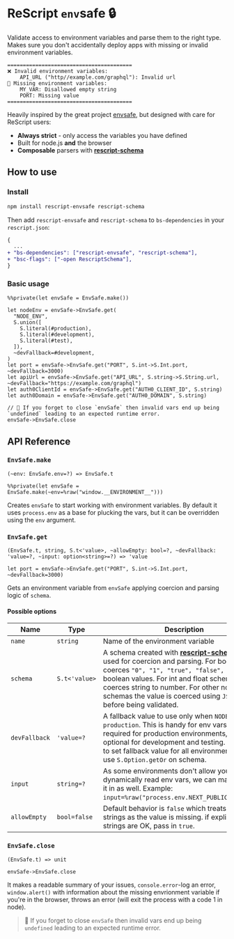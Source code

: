# ReScript `env`safe 🔒

Validate access to environment variables and parse them to the right type. Makes sure you don't accidentally deploy apps with missing or invalid environment variables.

```
========================================
❌ Invalid environment variables:
    API_URL ("http//example.com/graphql"): Invalid url
💨 Missing environment variables:
    MY_VAR: Disallowed empty string
    PORT: Missing value
========================================
```

Heavily inspired by the great project [envsafe](https://github.com/KATT/envsafe), but designed with care for ReScript users:

- **Always strict** - only access the variables you have defined
- Built for node.js **and** the browser
- **Composable** parsers with **[rescript-schema](https://github.com/DZakh/rescript-schema)**

## How to use

### Install

```sh
npm install rescript-envsafe rescript-schema
```

Then add `rescript-envsafe` and `rescript-schema` to `bs-dependencies` in your `rescript.json`:

```diff
{
  ...
+ "bs-dependencies": ["rescript-envsafe", "rescript-schema"],
+ "bsc-flags": ["-open RescriptSchema"],
}
```

### Basic usage

```rescript
%%private(let envSafe = EnvSafe.make())

let nodeEnv = envSafe->EnvSafe.get(
  "NODE_ENV",
  S.union([
    S.literal(#production),
    S.literal(#development),
    S.literal(#test),
  ]),
  ~devFallback=#development,
)
let port = envSafe->EnvSafe.get("PORT", S.int->S.Int.port, ~devFallback=3000)
let apiUrl = envSafe->EnvSafe.get("API_URL", S.string->S.String.url, ~devFallback="https://example.com/graphql")
let auth0ClientId = envSafe->EnvSafe.get("AUTH0_CLIENT_ID", S.string)
let auth0Domain = envSafe->EnvSafe.get("AUTH0_DOMAIN", S.string)

// 🧠 If you forget to close `envSafe` then invalid vars end up being `undefined` leading to an expected runtime error.
envSafe->EnvSafe.close
```

## API Reference

### **`EnvSafe.make`**

`(~env: EnvSafe.env=?) => EnvSafe.t`

```rescript
%%private(let envSafe = EnvSafe.make(~env=%raw("window.__ENVIRONMENT__")))
```

Creates `envSafe` to start working with environment variables. By default it uses `process.env` as a base for plucking the vars, but it can be overridden using the `env` argument.

### **`EnvSafe.get`**

`(EnvSafe.t, string, S.t<'value>, ~allowEmpty: bool=?, ~devFallback: 'value=?, ~input: option<string>=?) => 'value`

```rescript
let port = envSafe->EnvSafe.get("PORT", S.int->S.Int.port, ~devFallback=3000)
```

Gets an environment variable from `envSafe` applying coercion and parsing logic of `schema`.

#### Possible options

| Name          | Type          | Description                                                                                                                                                                                                                                                                                                                                                   |
| ------------- | ------------- | ------------------------------------------------------------------------------------------------------------------------------------------------------------------------------------------------------------------------------------------------------------------------------------------------------------------------------------------------------------- |
| `name`        | `string`      | Name of the environment variable                                                                                                                                                                                                                                                                                                                              |
| `schema`      | `S.t<'value>` | A schema created with **[rescript-schema](https://github.com/DZakh/rescript-schema)**. It's used for coercion and parsing. For bool schemas coerces `"0", "1", "true", "false", "t", "f"` to boolean values. For int and float schemas coerces string to number. For other non-string schemas the value is coerced using `JSON.parse` before being validated. |
| `devFallback` | `'value=?`    | A fallback value to use only when `NODE_ENV` is not `production`. This is handy for env vars that are required for production environments, but optional for development and testing. If you need to set fallback value for all environments, you can use `S.Option.getOr` on schema.                                                                         |
| `input`       | `string=?`    | As some environments don't allow you to dynamically read env vars, we can manually put it in as well. Example: `input=%raw("process.env.NEXT_PUBLIC_API_URL")`.                                                                                                                                                                                               |
| `allowEmpty`  | `bool=false`  | Default behavior is `false` which treats empty strings as the value is missing. if explicit empty strings are OK, pass in `true`.                                                                                                                                                                                                                             |

### **`EnvSafe.close`**

`(EnvSafe.t) => unit`

```rescript
envSafe->EnvSafe.close
```

It makes a readable summary of your issues, `console.error`-log an error, `window.alert()` with information about the missing envrionment variable if you're in the browser, throws an error (will exit the process with a code 1 in node).

> 🧠 If you forget to close `envSafe` then invalid vars end up being `undefined` leading to an expected runtime error.
